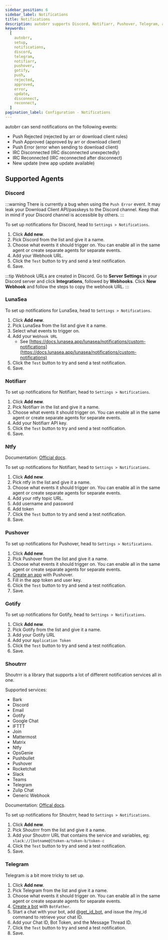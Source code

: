 ```yaml
---
sidebar_position: 6
sidebar_label: Notifications
title: Notifications
description: autobrr supports Discord, Notifiarr, Pushover, Telegram, and Gotify for notifications. This is a guide on how to set them up in autobrr.
keywords:
  [
    autobrr,
    setup,
    notifications,
    discord,
    telegram,
    notifiarr,
    pushover,
    gotify,
    push,
    rejected,
    approved,
    error,
    update,
    disconnect,
    reconnect,
  ]
pagination_label: Configuration - Notifications
---
```


autobrr can send notifications on the following events:

- Push Rejected (rejected by arr or download client rules)
- Push Approved (approved by arr or download client)
- Push Error (error when sending to download client)
- IRC Disconnected (IRC disconnected unexpectedly)
- IRC Reconnected (IRC reconnected after disconnect)
- New update (new app update available)

## Supported Agents

### Discord

:::warning
There is currently a bug when using the `Push Error` event.
It may leak your Download Client API/passkeys to the Discord channel. Keep that in mind if your Discord channel is accessible by others.
:::

To set up notifications for Discord, head to `Settings > Notifications`.

1. Click **Add new**.
2. Pick Discord from the list and give it a name.
3. Choose what events it should trigger on. You can enable all in the same agent or create separate agents for separate events.
4. Add your Webhook URL.
5. Click the `Test` button to try and send a test notification.
6. Save.

:::tip
Webhook URLs are created in Discord. Go to **Server Settings** in your Discord server and click **Integrations**, followed by **Webhooks**. Click **New Webhook** and follow the steps to copy the webhook URL.
:::

### LunaSea

To set up notifications for LunaSea, head to `Settings > Notifications`.

1. Click **Add new**.
2. Pick LunaSea from the list and give it a name.
3. Select what events to trigger on.
4. Add your `Webhook URL`
   - See [https://docs.lunasea.app/lunasea/notifications/custom-notifications](https://docs.lunasea.app/lunasea/notifications/custom-notifications)
5. Click the `Test` button to try and send a test notification.
6. Save.

### Notifiarr

To set up notifications for Notifiarr, head to `Settings > Notifications`.

1. Click **Add new**.
2. Pick Notifiarr in the list and give it a name.
3. Choose what events it should trigger on. You can enable all in the same agent or create separate agents for separate events.
4. Add your Notifiarr API key.
5. Click the `Test` button to try and send a test notification.
6. Save.


### Ntfy

Documentation: [Official docs](https://docs.ntfy.sh/).

To set up notifications for Notifiarr, head to `Settings > Notifications`.

1. Click **Add new**.
2. Pick ntfy in the list and give it a name.
3. Choose what events it should trigger on. You can enable all in the same agent or create separate agents for separate events.
4. Add your ntfy topic URL.
5. Add username and password
6. Add token
7. Click the `Test` button to try and send a test notification.
8. Save.

### Pushover

To set up notifications for Pushover, head to `Settings > Notifications`.

1. Click **Add new**.
2. Pick Pushover from the list and give it a name.
3. Choose what events it should trigger on. You can enable all in the same agent or create separate agents for separate events.
4. [Create an app](https://pushover.net/apps/build) with Pushover.
5. Fill in the app token and user key.
6. Click the `Test` button to try and send a test notification.
7. Save.

### Gotify

To set up notifications for Gotify, head to `Settings > Notifications`.

1. Click **Add new**.
2. Pick Gotify from the list and give it a name.
3. Add your Gotify URL
4. Add your `Application Token`
5. Click the `Test` button to try and send a test notification.
6. Save.

### Shoutrrr

Shoutrrr is a library that supports a lot of different notification services all in one. 

Supported services:

 - Bark
 - Discord
 - Email
 - Gotify
 - Google Chat
 - IFTTT
 - Join
 - Mattermost
 - Matrix
 - Ntfy
 - OpsGenie
 - Pushbullet
 - Pushover
 - Rocketchat
 - Slack
 - Teams
 - Telegram
 - Zulip Chat
 - Generic Webhook

Documentation: [Offical docs](https://containrrr.dev/shoutrrr/services/overview/).

To set up notifications for Shoutrrr, head to `Settings > Notifications`.

1. Click **Add new**.
2. Pick Shoutrrr from the list and give it a name.
3. Add your Shoutrrr URL that contains the service and variables, eg: `slack://[botname@]token-a/token-b/token-c`
4. Click the `Test` button to try and send a test notification.
5. Save.

### Telegram

Telegram is a bit more tricky to set up.

1. Click **Add new**.
2. Pick Telegram from the list and give it a name.
3. Choose what events it should trigger on. You can enable all in the same agent or create separate agents for separate events.
4. [Create a bot](https://core.telegram.org/bots#6-botfather) with `BotFather`.
5. Start a chat with your bot, add [@get_id_bot](https://telegram.me/get_id_bot), and issue the /my_id command to retrieve your chat ID.
6. Add your Chat ID, Bot Token, and the Message Thread ID.
7. Click the `Test` button to try and send a test notification.
8. Save.
